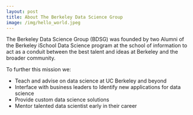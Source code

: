 ```yaml
---
layout: post
title: About The Berkeley Data Science Group
image: /img/hello_world.jpeg
---
```


The Berkeley Data Science Group (BDSG) was founded by two Alumni of the Berkeley iSchool Data Science program at the school of information to act as a conduit between the best talent and ideas at Berkeley and the broader community. 

To further this mission we:
- Teach and advise on data science at UC Berkeley and beyond
- Interface with business leaders to Identify new applications for data science
- Provide custom data science solutions
- Mentor talented data scientist early in their career

